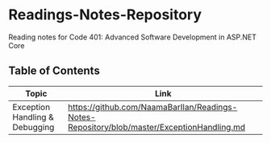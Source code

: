 # Readings-Notes-Repository
Reading notes for Code 401: Advanced Software Development in ASP.NET Core 

##  Table of Contents

| Topic | Link |
|---|---|
|Exception Handling & Debugging| https://github.com/NaamaBarIlan/Readings-Notes-Repository/blob/master/ExceptionHandling.md |
